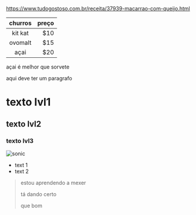  
 <https://www.tudogostoso.com.br/receita/37939-macarrao-com-queijo.html>
  
 churros | preço
 :------:| -----:
 kit kat | $10
 ovomalt | $15
 açai    | $20
 
 <p>açai é melhor que sorvete </p>
 aqui deve ter um paragrafo

 # texto lvl1
 ## texto lvl2
 ### texto lvl3
 
 ![sonic](https://vignette.wikia.nocookie.net/sonic/images/2/2d/TSR_Sonic.png/revision/latest?cb=20190410054019)
 * text 1
 * text 2
 > estou aprendendo a mexer 
 >
 > tá dando certo
 >
 > que bom
 
